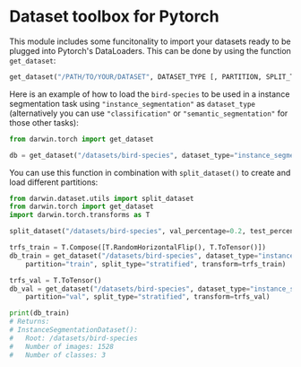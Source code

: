 # Dataset toolbox for Pytorch

This module includes some funcitonality to import your datasets ready to be plugged into Pytorch's DataLoaders. This can be done by using the function `get_dataset`:

```python
get_dataset("/PATH/TO/YOUR/DATASET", DATASET_TYPE [, PARTITION, SPLIT_TYPE, RELEASE_NAME, TRANSFORMS])
```

Here is an example of how to load the `bird-species` to be used in a instance segmentation task using `"instance_segmentation"` as `dataset_type` (alternatively you can use `"classification"` or `"semantic_segmentation"` for those other tasks):

```python
from darwin.torch import get_dataset

db = get_dataset("/datasets/bird-species", dataset_type="instance_segmentation")
```

You can use this function in combination with `split_dataset()` to create and load different partitions:

```python
from darwin.dataset.utils import split_dataset
from darwin.torch import get_dataset
import darwin.torch.transforms as T

split_dataset("/datasets/bird-species", val_percentage=0.2, test_percentage=0)

trfs_train = T.Compose([T.RandomHorizontalFlip(), T.ToTensor()])
db_train = get_dataset("/datasets/bird-species", dataset_type="instance_segmentation", \
    partition="train", split_type="stratified", transform=trfs_train)

trfs_val = T.ToTensor()
db_val = get_dataset("/datasets/bird-species", dataset_type="instance_segmentation", \
    partition="val", split_type="stratified", transform=trfs_val)

print(db_train)
# Returns:
# InstanceSegmentationDataset():
#   Root: /datasets/bird-species
#   Number of images: 1528
#   Number of classes: 3
```
